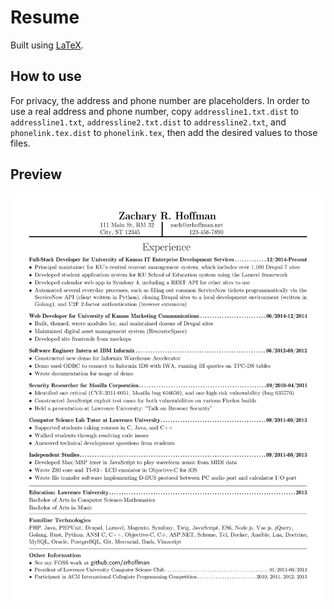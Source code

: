 # Resume

Built using [LaTeX](https://www.latex-project.org/get#tex-distributions).

## How to use

For privacy, the address and phone number are placeholders. In order to
use a real address and phone number, copy `addressline1.txt.dist` to
`addressline1.txt`, `addressline2.txt.dist` to `addressline2.txt`, and
`phonelink.tex.dist` to `phonelink.tex`, then add the desired values to
those files.

## Preview

![Resume preview](/resume_preview.png)

